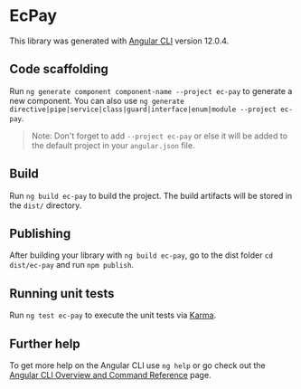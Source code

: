 # EcPay

This library was generated with [Angular CLI](https://github.com/angular/angular-cli) version 12.0.4.

## Code scaffolding

Run `ng generate component component-name --project ec-pay` to generate a new component. You can also use `ng generate directive|pipe|service|class|guard|interface|enum|module --project ec-pay`.
> Note: Don't forget to add `--project ec-pay` or else it will be added to the default project in your `angular.json` file. 

## Build

Run `ng build ec-pay` to build the project. The build artifacts will be stored in the `dist/` directory.

## Publishing

After building your library with `ng build ec-pay`, go to the dist folder `cd dist/ec-pay` and run `npm publish`.

## Running unit tests

Run `ng test ec-pay` to execute the unit tests via [Karma](https://karma-runner.github.io).

## Further help

To get more help on the Angular CLI use `ng help` or go check out the [Angular CLI Overview and Command Reference](https://angular.io/cli) page.
